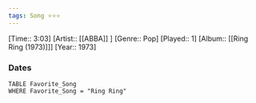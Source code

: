 ```yaml
---
tags: Song ⭐⭐⭐ 
---
```

[Time:: 3:03]
[Artist:: [[ABBA]] ]
[Genre:: Pop]
[Played:: 1]
[Album:: [[Ring Ring (1973)]]]
[Year:: 1973]
### Dates
````dataview
TABLE Favorite_Song
WHERE Favorite_Song = "Ring Ring"
````